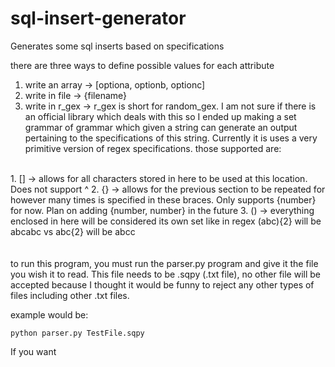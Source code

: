 # sql-insert-generator
Generates some sql inserts based on specifications

there are three ways to define possible values for each attribute
  1. write an array -> [optiona, optionb, optionc]
  2. write in file  -> {filename}
  3. write in r_gex -> r_gex is short for random_gex. I am not sure if there is an official library which deals with this so I ended up making a set grammar of 
grammar which given a string can generate an output pertaining to the specifications of this string. Currently it is uses a very primitive version of regex 
specifications. those supported are:
<br>
  1. [] -> allows for all characters stored in here to be used at this location. Does not support ^
  2. {} -> allows for the previous section to be repeated for however many times is specified in these braces. Only supports {number} for now. Plan on adding {number, number} in the future
  3. () -> everything enclosed in here will be considered its own set like in regex (abc){2} will be abcabc vs abc{2} will be abcc
<br>
<br>
<br>
to run this program, you must run the parser.py program and give it the file you wish it to read. This file needs to be .sqpy (.txt file), no other file will be accepted
because I thought it would be funny to reject any other types of files including other .txt files.

example would be:
```
python parser.py TestFile.sqpy
```
If you want 
